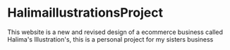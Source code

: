 # HalimaillustrationsProject

This website is a new and revised design of a ecommerce business 
called Halima's Illustration's, this is a personal project for my sisters business
